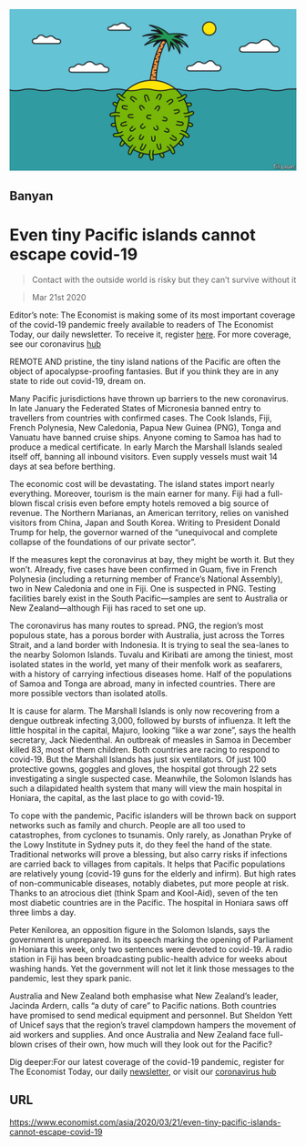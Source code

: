 ![](./images/20200321_ASD001_0.jpg)

## Banyan

# Even tiny Pacific islands cannot escape covid-19

> Contact with the outside world is risky but they can’t survive without it

> Mar 21st 2020

Editor’s note: The Economist is making some of its most important coverage of the covid-19 pandemic freely available to readers of The Economist Today, our daily newsletter. To receive it, register [here](https://www.economist.com//newslettersignup). For more coverage, see our coronavirus [hub](https://www.economist.com//coronavirus)

REMOTE AND pristine, the tiny island nations of the Pacific are often the object of apocalypse-proofing fantasies. But if you think they are in any state to ride out covid-19, dream on.

Many Pacific jurisdictions have thrown up barriers to the new coronavirus. In late January the Federated States of Micronesia banned entry to travellers from countries with confirmed cases. The Cook Islands, Fiji, French Polynesia, New Caledonia, Papua New Guinea (PNG), Tonga and Vanuatu have banned cruise ships. Anyone coming to Samoa has had to produce a medical certificate. In early March the Marshall Islands sealed itself off, banning all inbound visitors. Even supply vessels must wait 14 days at sea before berthing.

The economic cost will be devastating. The island states import nearly everything. Moreover, tourism is the main earner for many. Fiji had a full-blown fiscal crisis even before empty hotels removed a big source of revenue. The Northern Marianas, an American territory, relies on vanished visitors from China, Japan and South Korea. Writing to President Donald Trump for help, the governor warned of the “unequivocal and complete collapse of the foundations of our private sector”.

If the measures kept the coronavirus at bay, they might be worth it. But they won’t. Already, five cases have been confirmed in Guam, five in French Polynesia (including a returning member of France’s National Assembly), two in New Caledonia and one in Fiji. One is suspected in PNG. Testing facilities barely exist in the South Pacific—samples are sent to Australia or New Zealand—although Fiji has raced to set one up.

The coronavirus has many routes to spread. PNG, the region’s most populous state, has a porous border with Australia, just across the Torres Strait, and a land border with Indonesia. It is trying to seal the sea-lanes to the nearby Solomon Islands. Tuvalu and Kiribati are among the tiniest, most isolated states in the world, yet many of their menfolk work as seafarers, with a history of carrying infectious diseases home. Half of the populations of Samoa and Tonga are abroad, many in infected countries. There are more possible vectors than isolated atolls.

It is cause for alarm. The Marshall Islands is only now recovering from a dengue outbreak infecting 3,000, followed by bursts of influenza. It left the little hospital in the capital, Majuro, looking “like a war zone”, says the health secretary, Jack Niedenthal. An outbreak of measles in Samoa in December killed 83, most of them children. Both countries are racing to respond to covid-19. But the Marshall Islands has just six ventilators. Of just 100 protective gowns, goggles and gloves, the hospital got through 22 sets investigating a single suspected case. Meanwhile, the Solomon Islands has such a dilapidated health system that many will view the main hospital in Honiara, the capital, as the last place to go with covid-19.

To cope with the pandemic, Pacific islanders will be thrown back on support networks such as family and church. People are all too used to catastrophes, from cyclones to tsunamis. Only rarely, as Jonathan Pryke of the Lowy Institute in Sydney puts it, do they feel the hand of the state. Traditional networks will prove a blessing, but also carry risks if infections are carried back to villages from capitals. It helps that Pacific populations are relatively young (covid-19 guns for the elderly and infirm). But high rates of non-communicable diseases, notably diabetes, put more people at risk. Thanks to an atrocious diet (think Spam and Kool-Aid), seven of the ten most diabetic countries are in the Pacific. The hospital in Honiara saws off three limbs a day.

Peter Kenilorea, an opposition figure in the Solomon Islands, says the government is unprepared. In its speech marking the opening of Parliament in Honiara this week, only two sentences were devoted to covid-19. A radio station in Fiji has been broadcasting public-health advice for weeks about washing hands. Yet the government will not let it link those messages to the pandemic, lest they spark panic.

Australia and New Zealand both emphasise what New Zealand’s leader, Jacinda Ardern, calls “a duty of care” to Pacific nations. Both countries have promised to send medical equipment and personnel. But Sheldon Yett of Unicef says that the region’s travel clampdown hampers the movement of aid workers and supplies. And once Australia and New Zealand face full-blown crises of their own, how much will they look out for the Pacific?

Dig deeper:For our latest coverage of the covid-19 pandemic, register for The Economist Today, our daily [newsletter](https://www.economist.com//newslettersignup), or visit our [coronavirus hub](https://www.economist.com//coronavirus)

## URL

https://www.economist.com/asia/2020/03/21/even-tiny-pacific-islands-cannot-escape-covid-19
